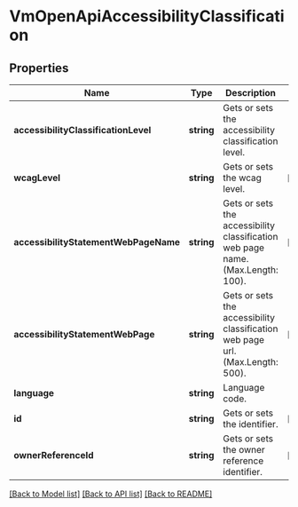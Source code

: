 # VmOpenApiAccessibilityClassification

## Properties
Name | Type | Description | Notes
------------ | ------------- | ------------- | -------------
**accessibilityClassificationLevel** | **string** | Gets or sets the accessibility classification level. | 
**wcagLevel** | **string** | Gets or sets the wcag level. | [optional] 
**accessibilityStatementWebPageName** | **string** | Gets or sets the accessibility classification web page name. (Max.Length: 100). | [optional] 
**accessibilityStatementWebPage** | **string** | Gets or sets the accessibility classification web page url. (Max.Length: 500). | [optional] 
**language** | **string** | Language code. | 
**id** | **string** | Gets or sets the identifier. | [optional] 
**ownerReferenceId** | **string** | Gets or sets the owner reference identifier. | [optional] 

[[Back to Model list]](../../README.md#documentation-for-models) [[Back to API list]](../../README.md#documentation-for-api-endpoints) [[Back to README]](../../README.md)

